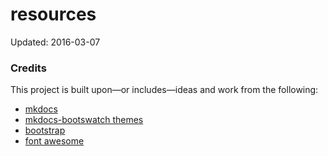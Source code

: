 # resources
Updated: 2016-03-07

### Credits
This project is built upon—or includes—ideas and work from the following:
- [mkdocs](http://www.mkdocs.org/)
- [mkdocs-bootswatch themes](https://mkdocs.github.io/mkdocs-bootswatch/)
- [bootstrap](https://getbootstrap.com/)
- [font awesome](https://fortawesome.github.io/Font-Awesome/)
